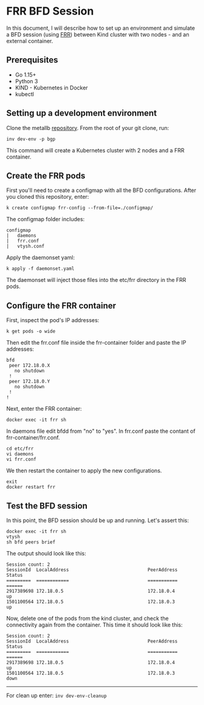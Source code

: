 # FRR BFD Session
In this document, I will describe how to set up an environment and simulate a BFD session (using [FRR](https://frrouting.org/))
between Kind cluster with two nodes - and an external container.
## Prerequisites
- Go 1.15+
- Python 3
- KIND - Kubernetes in Docker
- kubectl

## Setting up a development environment
Clone the metallb [repository](https://github.com/metallb/metallb).
From the root of your git clone, run:

`inv dev-env -p bgp`

This command will create a Kubernetes cluster with 2 nodes and a FRR container.
## Create the FRR pods
First you'll need to create a configmap with all the BFD configurations.
After you cloned this repository, enter:

`k create configmap frr-config --from-file=./configmap/`

The configmap folder includes:
```
configmap
|   daemons
|   frr.conf
|   vtysh.conf
```

Apply the daemonset yaml:

`k apply -f daemonset.yaml`

The daemonset will inject those files into the etc/frr directory in the FRR pods.

## Configure the FRR container
First, inspect the pod's IP addresses:

`k get pods -o wide`

Then edit the frr.conf file inside the frr-container folder and paste the IP addresses:
```
bfd
 peer 172.18.0.X
   no shutdown
 !
 peer 172.18.0.Y
   no shutdown
 !
!
```
Next, enter the FRR container:

`docker exec -it frr sh`

In daemons file edit bfdd from "no" to "yes".
In frr.conf paste the contant of frr-container/frr.conf.
```
cd etc/frr
vi daemons
vi frr.conf
```
We then restart the container to apply the new configurations.
```
exit
docker restart frr
```
## Test the BFD session
In this point, the BFD session should be up and running. Let's assert this:
```
docker exec -it frr sh
vtysh
sh bfd peers brief
```
The output should look like this:
```
Session count: 2
SessionId  LocalAddress                             PeerAddress                             Status         
=========  ============                             ===========                             ======         
2917389698 172.18.0.5                               172.18.0.4                              up             
1501100564 172.18.0.5                               172.18.0.3                              up  
```
Now, delete one of the pods from the kind cluster, and check the connectivity again from the container.
This time it should look like this:
```
Session count: 2
SessionId  LocalAddress                             PeerAddress                             Status         
=========  ============                             ===========                             ======         
2917389698 172.18.0.5                               172.18.0.4                              up             
1501100564 172.18.0.5                               172.18.0.3                              down 
```
___
For clean up enter:
`inv dev-env-cleanup`


